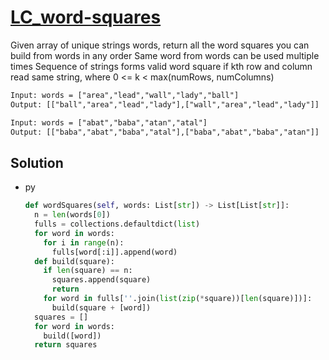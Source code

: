 # [LC_word-squares](https://leetcode.com/problems/word-squares)

Given array of unique strings words, return all the word squares you can build from words in any order
Same word from words can be used multiple times
Sequence of strings forms valid word square if kth row and column read same string, where 0 <= k < max(numRows, numColumns)

```txt
Input: words = ["area","lead","wall","lady","ball"]
Output: [["ball","area","lead","lady"],["wall","area","lead","lady"]]

Input: words = ["abat","baba","atan","atal"]
Output: [["baba","abat","baba","atal"],["baba","abat","baba","atan"]]
```

## Solution

* py

  ```py
  def wordSquares(self, words: List[str]) -> List[List[str]]:
    n = len(words[0])
    fulls = collections.defaultdict(list)
    for word in words:
      for i in range(n):
        fulls[word[:i]].append(word)
    def build(square):
      if len(square) == n:
        squares.append(square)
        return
      for word in fulls[''.join(list(zip(*square))[len(square)])]:
        build(square + [word])
    squares = []
    for word in words:
      build([word])
    return squares
  ```
